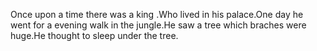 Once upon a time there was a king .Who lived in his palace.One day he went for a evening walk in the jungle.He saw a tree which braches were huge.He thought to sleep under the tree.